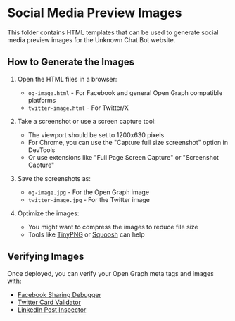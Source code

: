 # Social Media Preview Images

This folder contains HTML templates that can be used to generate social media preview images for the Unknown Chat Bot website.

## How to Generate the Images

1. Open the HTML files in a browser:
   - `og-image.html` - For Facebook and general Open Graph compatible platforms
   - `twitter-image.html` - For Twitter/X

2. Take a screenshot or use a screen capture tool:
   - The viewport should be set to 1200x630 pixels
   - For Chrome, you can use the "Capture full size screenshot" option in DevTools
   - Or use extensions like "Full Page Screen Capture" or "Screenshot Capture"

3. Save the screenshots as:
   - `og-image.jpg` - For the Open Graph image
   - `twitter-image.jpg` - For the Twitter image

4. Optimize the images:
   - You might want to compress the images to reduce file size
   - Tools like [TinyPNG](https://tinypng.com/) or [Squoosh](https://squoosh.app/) can help

## Verifying Images

Once deployed, you can verify your Open Graph meta tags and images with:
- [Facebook Sharing Debugger](https://developers.facebook.com/tools/debug/)
- [Twitter Card Validator](https://cards-dev.twitter.com/validator)
- [LinkedIn Post Inspector](https://www.linkedin.com/post-inspector/) 